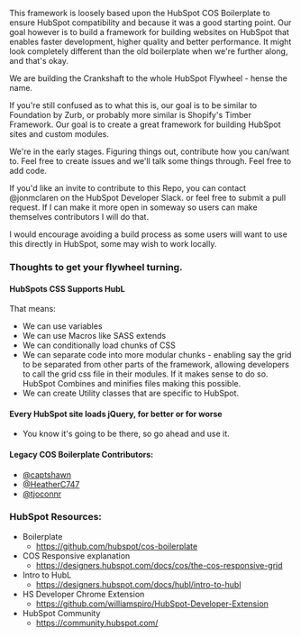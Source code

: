 This framework is loosely based upon the HubSpot COS Boilerplate to ensure HubSpot compatibility and because it was a good starting point. Our goal however is to build a framework for building websites on HubSpot that enables faster development, higher quality and better performance. It might look completely different than the old boilerplate when we're further along, and that's okay. 

We are building the Crankshaft to the whole HubSpot Flywheel - hense the name.

If you're still confused as to what this is, our goal is to be similar to Foundation by Zurb, or probably more similar is Shopify's Timber Framework. Our goal is to create a great framework for building HubSpot sites and custom modules.

We're in the early stages. Figuring things out, contribute how you can/want to. Feel free to create issues and we'll talk some things through. Feel free to add code.

If you'd like an invite to contribute to this Repo, you can contact @jonmclaren on the HubSpot Developer Slack. or feel free to submit a pull request. If I can make it more open in someway so users can make themselves contributors I will do that.

I would encourage avoiding a build process as some users will want to use this directly in HubSpot, some may wish to work locally.

### Thoughts to get your flywheel turning.
#### HubSpots CSS Supports HubL
That means:
* We can use variables
* We can use Macros like SASS extends
* We can conditionally load chunks of CSS
* We can separate code into more modular chunks - enabling say the grid to be separated from other parts of the framework, allowing developers to call the grid css file in their modules. If it makes sense to do so. HubSpot Combines and minifies files making this possible.
* We can create Utility classes that are specific to HubSpot.

#### Every HubSpot site loads jQuery, for better or for worse
* You know it's going to be there, so go ahead and use it.

#### Legacy COS Boilerplate Contributors:

* [@captshawn](https://github.com/captshawn)
* [@HeatherC747](https://github.com/HeatherC747)
* [@tjoconnr](https://github.com/tjoconnor)


### HubSpot Resources:

* Boilerplate
    * https://github.com/hubspot/cos-boilerplate
* COS Responsive explanation
    * https://designers.hubspot.com/docs/cos/the-cos-responsive-grid
* Intro to HubL
    * https://designers.hubspot.com/docs/hubl/intro-to-hubl
* HS Developer Chrome Extension
    * https://github.com/williamspiro/HubSpot-Developer-Extension
* HubSpot Community
    * https://community.hubspot.com/

